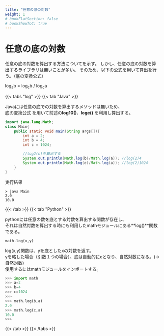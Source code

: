 ```yaml
---
title: "任意の底の対数"
weight: 1
# bookFlatSection: false
# bookShowToC: true
---
```


# 任意の底の対数

任意の底の対数を算出する方法についてを示す。
しかし、任意の底の対数を算出するライブラリは無いことが多い。
そのため、以下の公式を用いて算出を行う。（底の変換公式）

log<sub>a</sub>b = log<sub>c</sub>b / log<sub>c</sub>a

{{< tabs "log" >}}
{{< tab "Java" >}}

Javaには任意の底での対数を算出するメソッドは無いため、  
底の変換公式  を用いて前述の**log10()**、**loge()** を利用し算出する。

```java
import java.lang.Math;
class Main{
    public static void main(String args[]){
        int a = 2;
        int b = 4;
        int c = 1024;

        //log2(n)を算出する
        System.out.println(Math.log(b)/Math.log(a)); //log(2)4
        System.out.println(Math.log(c)/Math.log(a)); //log(2)1024
    }
}
```

実行結果

```
> java Main
2.0
10.0
```

{{< /tab >}}
{{< tab "Python" >}}

pythonには任意の数を底とする対数を算出する関数が存在し、  
それは自然対数を算出する時にも利用したmathモジュールにある**log()**関数である。  

`math.log(x,y)`  

log(x,y)関数は、yを底としたxの対数を返す。  
yを略した場合（引数１つの場合）、底は自動的にeとなり、自然対数になる。(→自然対数)  
使用するにはmathモジュールをインポートする。    

```python
>>> import math
>>> a=2
>>> b=4
>>> c=1024
>>> 
>>> math.log(b,a) 
2.0
>>> math.log(c,a)
10.0
>>>
```

{{< /tab >}}
{{< /tabs >}}

